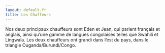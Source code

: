 ```yaml
---
layout: default.fr
title: Les Chaffeurs
---
```


Nos deux principaux chauffeurs sont Eden et Jean, qui parlent français et anglais, ainsi qu’une gamme de langues congolaises telles que Swahili et Lingwala.    Les deux chauffeurs ont grandi dans l’est du pays, dans le triangle Ouganda/Burundi/Congo.
